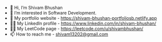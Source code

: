 - 👋 Hi, I’m Shivam Bhushan
- 👀 I’m interested in Software Development.
- 🔗 My portfolio website - https://shivam-bhushan-portfoliosb.netlify.app
- 👨‍💼 My LinkedIn profile - https://www.linkedin.com/in/shivam-bhushan/
- 🧑‍💻 My LeetCode page - https://leetcode.com/u/shivambhushan/
- 📫 How to reach me - shivam13202@gmail.com

<!---
shivam-bhushan/shivam-bhushan is a ✨ special ✨ repository because its `README.md` (this file) appears on your GitHub profile.
You can click the Preview link to take a look at your changes.
--->
